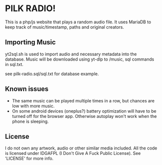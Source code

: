 # PILK RADIO!
This is a php/js website that plays a random audio file.
It uses MariaDB to keep track of music/timestamp, paths and original creators.

## Importing Music
yt2sql.sh is used to import audio and necessary metadata into the database.
Music will be downloaded using yt-dlp to /music, sql commands in sql.txt.

see pilk-radio.sql/sql.txt for database example.

## Known issues
- The same music can be played multiple times in a row, but chances are low with more music.
- On some android devices (oneplus?) battery optimization will have to be
  turned off for the browser app. Otherwise autoplay won't work when the phone is sleeping.

## License
I do not own any artwork, audio or other similar media included.
All the code is licensed under IDGAFPL (I Don't Give A Fuck Public License).
See 'LICENSE' for more info.
